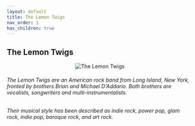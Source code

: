 ```yaml
---
layout: default  
title: The Lemon Twigs  
nav_order: 1    
has_children: true     
---  
```


## The Lemon Twigs


<p align="center">
<img alt="The Lemon Twigs" src="https://github.com/januarythirtyfirst/TranslateSongs/blob/main/img/photoLemonTwigs4.jpg?raw=true"> 
</p> 

###### The Lemon Twigs are an American rock band from Long Island, New York, fronted by brothers Brian and Michael D'Addario. Both brothers are vocalists, songwriters and multi-instrumentalists.

###### Their musical style has been described as indie rock, power pop, glam rock, indie pop, baroque rock, and art rock.
